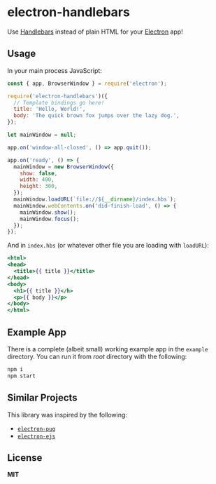 # electron-handlebars

Use [Handlebars] instead of plain HTML for your [Electron] app!

## Usage

In your main process JavaScript:

```js
const { app, BrowserWindow } = require('electron');

require('electron-handlebars')({
  // Template bindings go here!
  title: 'Hello, World!',
  body: 'The quick brown fox jumps over the lazy dog.',
});

let mainWindow = null;

app.on('window-all-closed', () => app.quit());

app.on('ready', () => {
  mainWindow = new BrowserWindow({
    show: false,
    width: 400,
    height: 300,
  });
  mainWindow.loadURL(`file://${__dirname}/index.hbs`);
  mainWindow.webContents.on('did-finish-load', () => {
    mainWindow.show();
    mainWindow.focus();
  });
});
```

And in `index.hbs` (or whatever other file you are loading with `loadURL`):

```hbs
<html>
<head>
  <title>{{ title }}</title>
</head>
<body>
  <h1>{{ title }}</h>
  <p>{{ body }}</p>
</body>
</html>
```

## Example App

There is a complete (albeit small) working example app in the `example`
directory. You can run it from *root* directory with the following:

```sh
npm i
npm start
```

## Similar Projects

This library was inspired by the following:

* [`electron-pug`]
* [`electron-ejs`]

## License

**MIT**

[Electron]: http://electron.atom.io/ "Electron"
[Handlebars]: http://handlebarsjs.com/ "Handlebars.js"
[`electron-ejs`]: https://github.com/jmjuanes/electron-ejs "electron-ejs"
[`electron-pug`]: https://github.com/yan-foto/electron-pug "electron-pug"
